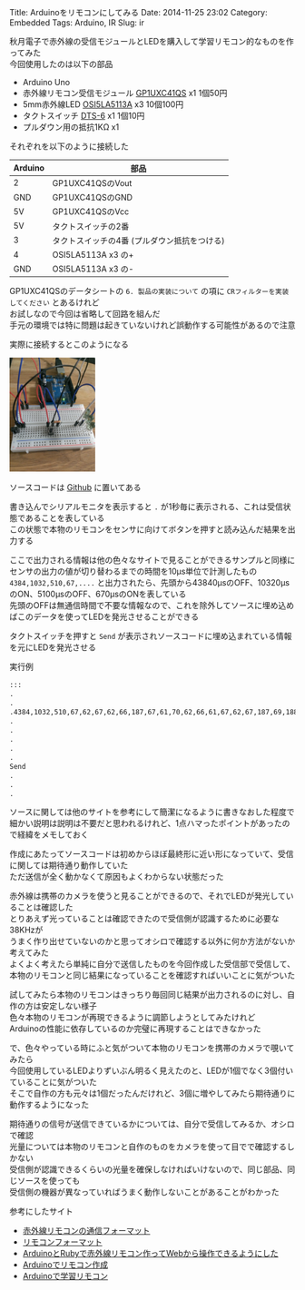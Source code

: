 Title: Arduinoをリモコンにしてみる
Date: 2014-11-25 23:02
Category: Embedded
Tags: Arduino, IR
Slug: ir

秋月電子で赤外線の受信モジュールとLEDを購入して学習リモコン的なものを作ってみた  
今回使用したのは以下の部品

* Arduino Uno
* 赤外線リモコン受信モジュール [GP1UXC41QS](http://akizukidenshi.com/catalog/g/gI-06487/) x1 1個50円
* 5mm赤外線LED [OSI5LA5113A](http://akizukidenshi.com/catalog/g/gI-04311/) x3 10個100円
* タクトスイッチ [DTS-6](http://akizukidenshi.com/catalog/g/gP-03647/) x1 1個10円
* プルダウン用の抵抗1KΩ x1

それぞれを以下のように接続した

Arduino | 部品
--------|-----------------
2       | GP1UXC41QSのVout
GND     | GP1UXC41QSのGND
5V      | GP1UXC41QSのVcc
5V      | タクトスイッチの2番
3       | タクトスイッチの4番 (プルダウン抵抗をつける)
4       | OSI5LA5113A x3 の+
GND     | OSI5LA5113A x3 の-

GP1UXC41QSのデータシートの `6. 製品の実装について` の項に `CRフィルターを実装してください` とあるけれど  
お試しなので今回は省略して回路を組んだ  
手元の環境では特に問題は起きていないけれど誤動作する可能性があるので注意

実際に接続するとこのようになる

<p class="center-text">
<a class="image-box" href="/static/images/2014/11/IMAG1268.jpg">
<img src="/static/images/2014/11/IMAG1268.jpg" width="30%" height="30%">
</a>
</p>

ソースコードは [Github](https://github.com/lostman-github/arduino/blob/master/Uno/IR/sample/sample.ino) に置いてある

書き込んでシリアルモニタを表示すると `.` が1秒毎に表示される、これは受信状態であることを表している  
この状態で本物のリモコンをセンサに向けてボタンを押すと読み込んだ結果を出力する

ここで出力される情報は他の色々なサイトで見ることができるサンプルと同様に  
センサの出力の値が切り替わるまでの時間を10µs単位で計測したもの  
`4384,1032,510,67,....` と出力されたら、先頭から43840µsのOFF、10320µsのON、5100µsのOFF、670µsのONを表している  
先頭のOFFは無通信時間で不要な情報なので、これを除外してソースに埋め込めばこのデータを使ってLEDを発光させることができる

タクトスイッチを押すと `Send` が表示されソースコードに埋め込まれている情報を元にLEDを発光させる

実行例

    :::
    .
    .
    .4384,1032,510,67,62,67,62,66,187,67,61,70,62,66,61,67,62,67,187,69,188,66,62,66,61,67,62,69,187,67,61,66,187,67,61,70,61,66,187,67,62,66,188,70,187,66,62,66,62,66,187,69,188,66,61,66,188,66,61,70,62,66,188,66,187,66,62,66,
    .
    .
    .
    .
    .
    Send
    .
    .
    .

ソースに関しては他のサイトを参考にして簡潔になるように書きなおした程度で  
細かい説明は説明は不要だと思われるけれど、1点ハマったポイントがあったので経緯をメモしておく

作成にあたってソースコードは初めからほぼ最終形に近い形になっていて、受信に関しては期待通り動作していた  
ただ送信が全く動かなくて原因もよくわからない状態だった

赤外線は携帯のカメラを使うと見ることができるので、それでLEDが発光していることは確認した  
とりあえず光っていることは確認できたので受信側が認識するために必要な38KHzが  
うまく作り出せていないのかと思ってオシロで確認する以外に何か方法がないか考えてみた  
よくよく考えたら単純に自分で送信したものを今回作成した受信部で受信して、  
本物のリモコンと同じ結果になっていることを確認すればいいことに気がついた

試してみたら本物のリモコンはきっちり毎回同じ結果が出力されるのに対し、自作の方は安定しない様子  
色々本物のリモコンが再現できるように調節しようとしてみたけれど  
Arduinoの性能に依存しているのか完璧に再現することはできなかった

で、色々やっている時にふと気がついて本物のリモコンを携帯のカメラで覗いてみたら  
今回使用しているLEDよりずいぶん明るく見えたのと、LEDが1個でなく3個付いていることに気がついた  
そこで自作の方も元々は1個だったんだけれど、3個に増やしてみたら期待通りに動作するようになった

期待通りの信号が送信できているかについては、自分で受信してみるか、オシロで確認  
光量については本物のリモコンと自作のものをカメラを使って目でで確認するしかない  
受信側が認識できるくらいの光量を確保しなければいけないので、同じ部品、同じソースを使っても  
受信側の機器が異なっていればうまく動作しないことがあることがわかった

参考にしたサイト

* [赤外線リモコンの通信フォーマット](http://elm-chan.org/docs/ir_format.html)
* [リモコンフォーマット](http://akizukidenshi.com/download/k4174_format.pdf)
* [ArduinoとRubyで赤外線リモコン作ってWebから操作できるようにした](http://shokai.org/blog/archives/8012)
* [Arduinoでリモコン作成](http://eikatou.net/blog/2012/07/1796/)
* [Arduinoで学習リモコン](http://d.hatena.ne.jp/NeoCat/20090419/1240158722)
